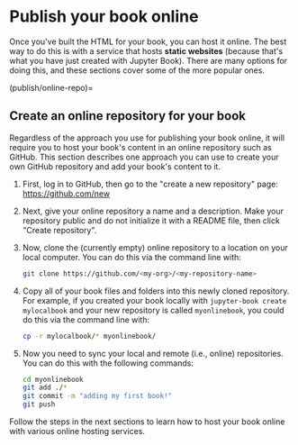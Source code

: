 # Publish your book online

Once you've built the HTML for your book, you can host it online.
The best way to do this is with a service that hosts **static websites**
(because that's what you have just created with Jupyter Book). There are many options for doing this, and these sections cover some of the
more popular ones.

(publish/online-repo)=
## Create an online repository for your book

Regardless of the approach you use for publishing your book online, it will require
you to host your book's content in an online repository such as GitHub. This section describes one approach you can use to create your own GitHub repository and add your book's content to it.

1. First, log in to GitHub, then go to the "create a new repository" page: <https://github.com/new>

2. Next, give your online repository a name and a description. Make your repository public and do not initialize it with a README file, then click "Create repository".

3. Now, clone the (currently empty) online repository to a location on your local computer. You can do this via the command line with:

   ```bash
   git clone https://github.com/<my-org>/<my-repository-name>
   ```

4. Copy all of your book files and folders into this newly cloned repository. For example, if you created your book locally with `jupyter-book create mylocalbook` and your new repository is called `myonlinebook`, you could do this via the command line with:

   ```bash
   cp -r mylocalbook/* myonlinebook/
   ```

5. Now you need to sync your local and remote (i.e., online) repositories. You can do this with the following commands:

   ```bash
   cd myonlinebook
   git add ./*
   git commit -m "adding my first book!"
   git push
   ```

Follow the steps in the next sections to learn how to host your book online with various
online hosting services.
